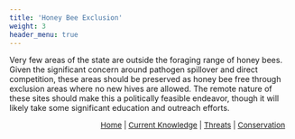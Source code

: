 ```yaml
---
title: 'Honey Bee Exclusion'
weight: 3
header_menu: true
---
```


Very few areas of the state are outside the foraging range of honey bees. Given the significant concern around pathogen spillover and direct competition, these areas should be preserved as honey bee free through exclusion areas where no new hives are allowed. The remote nature of these sites should make this a politically feasible endeavor, though it will likely take some significant education and outreach efforts. 

<p style="font-size: 10pt; text-align: right; margin-right: 3%"><a href="https://vtecostudies.github.io/SoBees_LandingPage/">Home</a> | <a href="https://vtecostudies.github.io/SoBees_Current_Knowledge/">Current Knowledge</a> | <a href="https://vtecostudies.github.io/SoBees_Threats/">Threats</a> | <a href="https://vtecostudies.github.io/SoBees_Conservation/">Conservation</a></p>